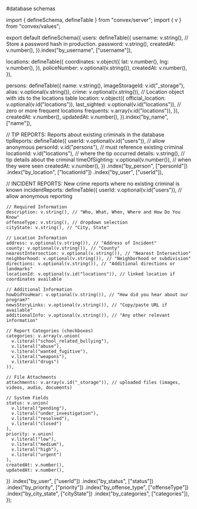 #database schemas 

import { defineSchema, defineTable } from "convex/server";
import { v } from "convex/values";

export default defineSchema({
  users: defineTable({
    username: v.string(),
    // Store a password hash in production.
    password: v.string(),
    createdAt: v.number(),
  }).index("by_username", ["username"]),

  locations: defineTable({
    coordinates: v.object({
      lat: v.number(),
      lng: v.number(),
    }),
    policeNumber: v.optional(v.string()),
    createdAt: v.number(),
  }),

  persons: defineTable({
    name: v.string(),
    imageStorageId: v.id("_storage"),
    alias: v.optional(v.string()),
    crime: v.optional(v.string()),
    // Location object with ids to the locations table
    location: v.object({
      official_location: v.optional(v.id("locations")),
      last_sighted: v.optional(v.id("locations")),
      // zero or more frequent locations
      frequents: v.array(v.id("locations")),
    }),
    createdAt: v.number(),
    updatedAt: v.number(),
  }).index("by_name", ["name"]),

  // TIP REPORTS: Reports about existing criminals in the database
  tipReports: defineTable({
    userId: v.optional(v.id("users")), // allow anonymous
    personId: v.id("persons"), // must reference existing criminal
    locationId: v.id("locations"), // where the tip occurred
    details: v.string(), // tip details about the criminal
    timeOfSighting: v.optional(v.number()), // when they were seen
    createdAt: v.number(),
  })
    .index("by_person", ["personId"])
    .index("by_location", ["locationId"])
    .index("by_user", ["userId"]),

  // INCIDENT REPORTS: New crime reports where no existing criminal is known
  incidentReports: defineTable({
    userId: v.optional(v.id("users")), // allow anonymous reporting
    
    // Required Information
    description: v.string(), // "Who, What, When, Where and How Do You Know"
    offenseType: v.string(), // dropdown selection
    cityState: v.string(), // "City, State"
    
    // Location Information
    address: v.optional(v.string()), // "Address of Incident"
    county: v.optional(v.string()), // "County"
    nearestIntersection: v.optional(v.string()), // "Nearest Intersection"
    neighborhood: v.optional(v.string()), // "Neighborhood or subdivision"
    directions: v.optional(v.string()), // "Additional directions or landmarks"
    locationId: v.optional(v.id("locations")), // linked location if coordinates available
    
    // Additional Information
    howDidYouHear: v.optional(v.string()), // "How did you hear about our program?"
    newsStoryLinks: v.optional(v.string()), // "Copy/paste URL if available"
    additionalInfo: v.optional(v.string()), // "Any other relevant information"
    
    // Report Categories (checkboxes)
    categories: v.array(v.union(
      v.literal("school_related_bullying"),
      v.literal("abuse"),
      v.literal("wanted_fugitive"),
      v.literal("weapons"),
      v.literal("drugs")
    )),
    
    // File Attachments
    attachments: v.array(v.id("_storage")), // uploaded files (images, videos, audio, documents)
    
    // System Fields
    status: v.union(
      v.literal("pending"),
      v.literal("under_investigation"),
      v.literal("resolved"),
      v.literal("closed")
    ),
    priority: v.union(
      v.literal("low"),
      v.literal("medium"),
      v.literal("high"),
      v.literal("urgent")
    ),
    createdAt: v.number(),
    updatedAt: v.number(),
  })
    .index("by_user", ["userId"])
    .index("by_status", ["status"])
    .index("by_priority", ["priority"])
    .index("by_offense_type", ["offenseType"])
    .index("by_city_state", ["cityState"])
    .index("by_categories", ["categories"]),
});